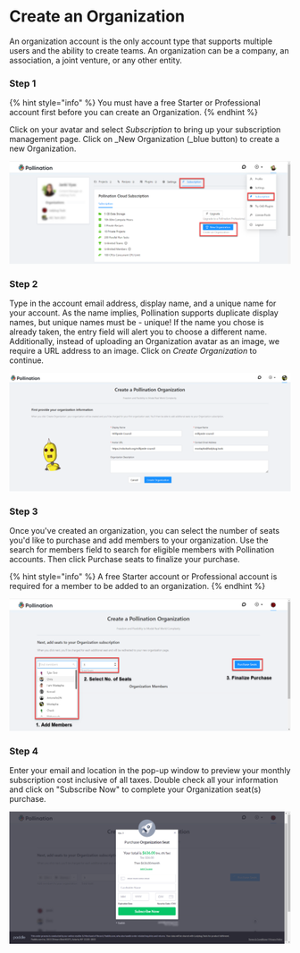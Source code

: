 # Create an Organization

An organization account is the only account type that supports multiple users and the ability to create teams. An organization can be a company, an association, a joint venture, or any other entity.

### Step 1

{% hint style="info" %}
You must have a free Starter or Professional account first before you can create an Organization.&#x20;
{% endhint %}

Click on your avatar and select _Subscription_ to bring up your subscription management page. Click on _New Organization (_blue button) to create a new Organization.&#x20;

![](<../.gitbook/assets/image (151) (1) (1).png>)

### Step 2

Type in the account email address, display name, and a unique name for your account. As the name implies, Pollination supports duplicate display names, but unique names must be - unique! If the name you chose is already taken, the entry field will alert you to choose a different name. Additionally, instead of uploading an Organization avatar as an image, we require a URL address to an image. Click on _Create Organization_ to continue.

![](<../.gitbook/assets/image (149) (1).png>)

### Step 3

Once you've created an organization, you can select the number of seats you'd like to purchase and add members to your organization. Use the search for members field to search for eligible members with Pollination accounts. Then click Purchase seats to finalize your purchase.

{% hint style="info" %}
A free Starter account or Professional account is required for a member to be added to an organization. &#x20;
{% endhint %}

![](<../.gitbook/assets/image (152) (1).png>)

### Step 4

Enter your email and location in the pop-up window to preview your monthly subscription cost inclusive of all taxes. Double check all your information and click on "Subscribe Now" to complete your Organization seat(s) purchase.

![](<../.gitbook/assets/image (156) (1).png>)

&#x20;


